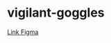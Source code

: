 # vigilant-goggles



[Link Figma](https://www.figma.com/design/Y1LGxsvvJLrWukCuVa0GSU/Untitled?node-id=0-1&t=TkrKuqVSbXdjWQmg-1)